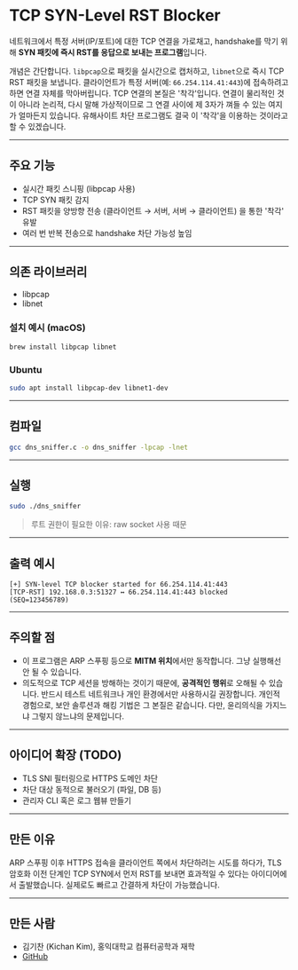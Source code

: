 # TCP SYN-Level RST Blocker

네트워크에서 특정 서버(IP/포트)에 대한 TCP 연결을 가로채고, handshake를 막기 위해 **SYN 패킷에 즉시 RST를 응답으로 보내는 프로그램**입니다.

개념은 간단합니다. `libpcap`으로 패킷을 실시간으로 캡처하고, `libnet`으로 즉시 TCP RST 패킷을 보냅니다. 클라이언트가 특정 서버(예: `66.254.114.41:443`)에 접속하려고 하면 연결 자체를 막아버립니다. TCP 연결의 본질은 '착각'입니다. 연결이 물리적인 것이 아니라 논리적, 다시 말해 가상적이므로 그 연결 사이에 제 3자가 껴들 수 있는 여지가 얼마든지 있습니다. 유해사이트 차단 프로그램도 결국 이 '착각'을 이용하는 것이라고 할 수 있겠습니다. 

---

## 주요 기능

- 실시간 패킷 스니핑 (libpcap 사용)
- TCP SYN 패킷 감지
- RST 패킷을 양방향 전송 (클라이언트 → 서버, 서버 → 클라이언트) 을 통한 '착각' 유발
- 여러 번 반복 전송으로 handshake 차단 가능성 높임

---

## 의존 라이브러리

- libpcap
- libnet

### 설치 예시 (macOS)

```bash
brew install libpcap libnet
```

### Ubuntu

```bash
sudo apt install libpcap-dev libnet1-dev
```

---

## 컴파일

```bash
gcc dns_sniffer.c -o dns_sniffer -lpcap -lnet
```

---

## 실행

```bash
sudo ./dns_sniffer
```

> 루트 권한이 필요한 이유: raw socket 사용 때문

---

## 출력 예시

```
[+] SYN-level TCP blocker started for 66.254.114.41:443
[TCP-RST] 192.168.0.3:51327 ↔ 66.254.114.41:443 blocked (SEQ=123456789)
```

---

## 주의할 점

- 이 프로그램은 ARP 스푸핑 등으로 **MITM 위치**에서만 동작합니다. 그냥 실행해선 안 될 수 있습니다.
- 의도적으로 TCP 세션을 방해하는 것이기 때문에, **공격적인 행위**로 오해될 수 있습니다. 반드시 테스트 네트워크나 개인 환경에서만 사용하시길 권장합니다. 개인적 경험으로, 보안 솔루션과 해킹 기법은 그 본질은 같습니다. 다만, 윤리의식을 가지느냐 그렇지 않느냐의 문제입니다.
---

## 아이디어 확장 (TODO)

- TLS SNI 필터링으로 HTTPS 도메인 차단
- 차단 대상 동적으로 불러오기 (파일, DB 등)
- 관리자 CLI 혹은 로그 웹뷰 만들기

---

## 만든 이유

ARP 스푸핑 이후 HTTPS 접속을 클라이언트 쪽에서 차단하려는 시도를 하다가, TLS 암호화 이전 단계인 TCP SYN에서 먼저 RST를 보내면 효과적일 수 있다는 아이디어에서 출발했습니다. 실제로도 빠르고 간결하게 차단이 가능했습니다.

---

## 만든 사람

- 김기찬 (Kichan Kim), 홍익대학교 컴퓨터공학과 재학
- [GitHub](https://github.com/kkc0218)
